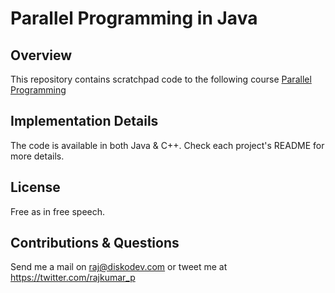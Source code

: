 # Parallel Programming in Java

## Overview
This repository contains scratchpad code to the following course [Parallel Programming](https://www.coursera.org/learn/parallel-programming-in-java)

## Implementation Details
The code is available in both Java & C++. Check each project's README for more details.

## License
Free as in free speech.

## Contributions & Questions
Send me a mail on <raj@diskodev.com> or tweet me at <https://twitter.com/rajkumar_p>